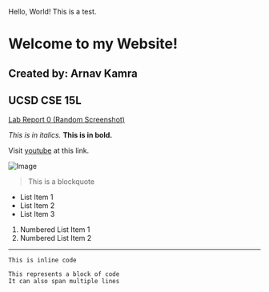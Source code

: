 Hello, World! This is a test.

# Welcome to my Website!
## Created by: Arnav Kamra
## UCSD CSE 15L

[Lab Report 0 (Random Screenshot)](lab-report-1-week-0.html)

*This is in italics.*
**This is in bold.**

Visit [youtube](https://www.youtube.com/) at this link.

![Image](https://images.newscientist.com/wp-content/uploads/2019/06/18142824/einstein.jpg)

> This is a blockquote

* List Item 1
* List Item 2
* List Item 3

1. Numbered List Item 1
2. Numbered List Item 2

---

`This is inline code`

```
This represents a block of code
It can also span multiple lines
```


